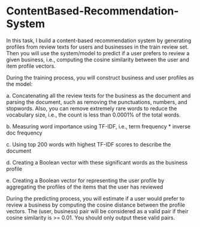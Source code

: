 # ContentBased-Recommendation-System

In this task, I build a content-based recommendation system by generating profiles from review texts for users and businesses in the train review set. Then you will use the system/model to predict if a user prefers to review a given business, i.e., computing the cosine similarity between the user and item profile vectors.

During the training process, you will construct business and user profiles as the model:

a. Concatenating all the review texts for the business as the document and parsing the document, such as removing the punctuations, numbers, and stopwords. Also, you can remove extremely rare words to reduce the vocabulary size, i.e., the count is less than 0.0001% of the total words.

b. Measuring word importance using TF-IDF, i.e., term frequency * inverse doc frequency

c. Using top 200 words with highest TF-IDF scores to describe the document

d. Creating a Boolean vector with these significant words as the business profile

e. Creating a Boolean vector for representing the user profile by aggregating the profiles of the items that the user has reviewed

During the predicting process, you will estimate if a user would prefer to review a business by computing the cosine distance between the profile vectors. The (user, business) pair will be considered as a valid pair if their cosine similarity is >= 0.01. You should only output these valid pairs.
